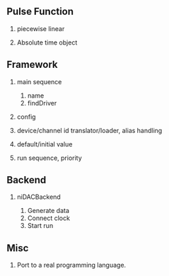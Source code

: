 ## Pulse Function
1. piecewise linear

2. Absolute time object

## Framework
1. main sequence

    1. name
    2. findDriver

2. config

3. device/channel id translator/loader, alias handling

4. default/initial value

5. run sequence, priority

## Backend
1. niDACBackend

    1. Generate data
    2. Connect clock
    3. Start run

## Misc
1. Port to a real programming language.
